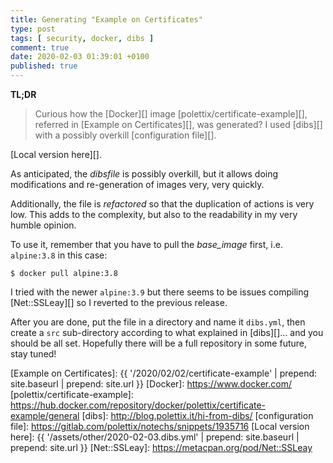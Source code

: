 ```yaml
---
title: Generating "Example on Certificates"
type: post
tags: [ security, docker, dibs ]
comment: true
date: 2020-02-03 01:39:01 +0100
published: true
---
```


**TL;DR**

> Curious how the [Docker][] image [polettix/certificate-example][],
> referred in [Example on Certificates][], was generated? I used [dibs][]
> with a possibly overkill [configuration file][].

<script src="https://gitlab.com/polettix/notechs/snippets/1935716.js"></script>

[Local version here][].

As anticipated, the *dibsfile* is possibly overkill, but it allows doing
modifications and re-generation of images very, very quickly.

Additionally, the file is *refactored* so that the duplication of actions is
very low. This adds to the complexity, but also to the readability in my
very humble opinion.

To use it, remember that you have to pull the *base_image* first, i.e.
`alpine:3.8` in this case:

```shell
$ docker pull alpine:3.8
```

I tried with the newer `alpine:3.9` but there seems to be issues compiling
[Net::SSLeay][] so I reverted to the previous release.

After you are done, put the file in a directory and name it `dibs.yml`, then
create a `src` sub-directory according to what explained in [dibs][]... and
you should be all set. Hopefully there will be a full repository in some
future, stay tuned!

[Example on Certificates]: {{ '/2020/02/02/certificate-example' | prepend: site.baseurl | prepend: site.url }}
[Docker]: https://www.docker.com/
[polettix/certificate-example]: https://hub.docker.com/repository/docker/polettix/certificate-example/general
[dibs]: http://blog.polettix.it/hi-from-dibs/
[configuration file]: https://gitlab.com/polettix/notechs/snippets/1935716
[Local version here]: {{ '/assets/other/2020-02-03.dibs.yml' | prepend: site.baseurl | prepend: site.url }}
[Net::SSLeay]: https://metacpan.org/pod/Net::SSLeay
